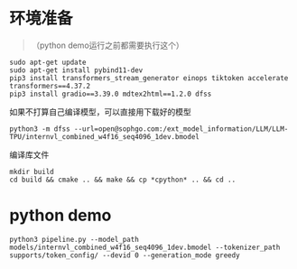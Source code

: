 # 环境准备
> （python demo运行之前都需要执行这个）
```
sudo apt-get update
sudo apt-get install pybind11-dev
pip3 install transformers_stream_generator einops tiktoken accelerate transformers==4.37.2
pip3 install gradio==3.39.0 mdtex2html==1.2.0 dfss
```

如果不打算自己编译模型，可以直接用下载好的模型
```
python3 -m dfss --url=open@sophgo.com:/ext_model_information/LLM/LLM-TPU/internvl_combined_w4f16_seq4096_1dev.bmodel
```

编译库文件
```
mkdir build
cd build && cmake .. && make && cp *cpython* .. && cd ..
```

# python demo
```
python3 pipeline.py --model_path models/internvl_combined_w4f16_seq4096_1dev.bmodel --tokenizer_path supports/token_config/ --devid 0 --generation_mode greedy
```
